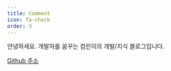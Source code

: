 ```yaml
---
title: Comment
icon: fa-check
order: 3
---
```


안녕하세요. 개발자를 꿈꾸는 컴린이의 개발/지식 블로그입니다.

[Github 주소](https://github.com/kimseongje3111)
